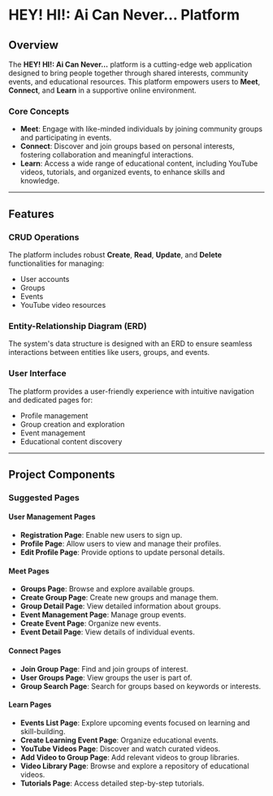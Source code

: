 # HEY! HI!: Ai Can Never... Platform

## Overview

The **HEY! HI!: Ai Can Never...** platform is a cutting-edge web application designed to bring people together through shared interests, community events, and educational resources. This platform empowers users to **Meet**, **Connect**, and **Learn** in a supportive online environment.

### Core Concepts

- **Meet**: Engage with like-minded individuals by joining community groups and participating in events.
- **Connect**: Discover and join groups based on personal interests, fostering collaboration and meaningful interactions.
- **Learn**: Access a wide range of educational content, including YouTube videos, tutorials, and organized events, to enhance skills and knowledge.

---

## Features

### CRUD Operations
The platform includes robust **Create**, **Read**, **Update**, and **Delete** functionalities for managing:
- User accounts
- Groups
- Events
- YouTube video resources

### Entity-Relationship Diagram (ERD)
The system's data structure is designed with an ERD to ensure seamless interactions between entities like users, groups, and events.

### User Interface
The platform provides a user-friendly experience with intuitive navigation and dedicated pages for:
- Profile management
- Group creation and exploration
- Event management
- Educational content discovery

---

## Project Components

### Suggested Pages

#### **User Management Pages**
- **Registration Page**: Enable new users to sign up.
- **Profile Page**: Allow users to view and manage their profiles.
- **Edit Profile Page**: Provide options to update personal details.

#### **Meet Pages**
- **Groups Page**: Browse and explore available groups.
- **Create Group Page**: Create new groups and manage them.
- **Group Detail Page**: View detailed information about groups.
- **Event Management Page**: Manage group events.
- **Create Event Page**: Organize new events.
- **Event Detail Page**: View details of individual events.

#### **Connect Pages**
- **Join Group Page**: Find and join groups of interest.
- **User Groups Page**: View groups the user is part of.
- **Group Search Page**: Search for groups based on keywords or interests.

#### **Learn Pages**
- **Events List Page**: Explore upcoming events focused on learning and skill-building.
- **Create Learning Event Page**: Organize educational events.
- **YouTube Videos Page**: Discover and watch curated videos.
- **Add Video to Group Page**: Add relevant videos to group libraries.
- **Video Library Page**: Browse and explore a repository of educational videos.
- **Tutorials Page**: Access detailed step-by-step tutorials.